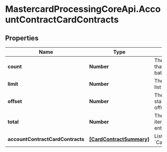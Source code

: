 # MastercardProcessingCoreApi.AccountContractCardContracts

## Properties

Name | Type | Description | Notes
------------ | ------------- | ------------- | -------------
**count** | **Number** | The number of items that are in this offset batch.  | 
**limit** | **Number** | The number of items the list has been limited to.  | 
**offset** | **Number** | The number of items the start of the list has been offset from.  | 
**total** | **Number** | The total number of items that are in the entire collection.  | 
**accountContractCardContracts** | [**[CardContractSummary]**](CardContractSummary.md) | List of &#x60;CardContractSummary&#x60;.  | 


